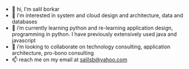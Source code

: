 - 👋 hi, I’m salil borkar
- 👀 i'm interested in system and cloud design and architecture, data and databases
- 🌱 i’m currently learning python and re-learning application design, programming in python. I have previously extensively used java and javascript
- 💞️ i’m looking to collaborate on technology consulting, application architecture, pro-bono consulting
- 📫 reach me on my email at salilsb@yahoo.com

<!---
salilborkar/salilborkar is a ✨ special ✨ repository because its `README.md` (this file) appears on your GitHub profile.
You can click the Preview link to take a look at your changes.
--->
